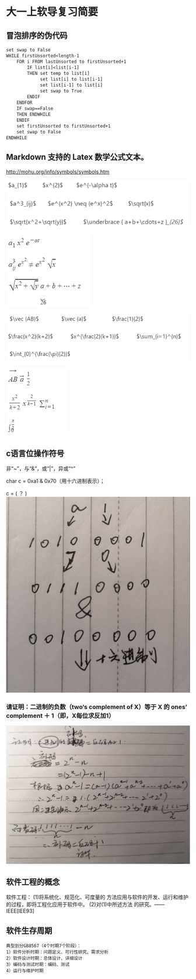 # 大一上软导复习简要
## 冒泡排序的伪代码

~~~
set swap to False
WHILE firstUnsorted<length-1
    FOR i FROM lastUnsorted to firstUnsorted+1
        IF list[i]<list[i-1]
        THEN set temp to list[i]
             set list[i] to list[i-1]
             set list[i-1] to list[i]
             set swap to True
        ENDIF
    ENDFOR
    IF swap==False
    THEN ENDWHILE
    ENDIF
    set firstUnsorted to firstUnsorted+1
    set swap to False
ENDWHILE
~~~

## Markdown 支持的 Latex 数学公式文本。
http://mohu.org/info/symbols/symbols.htm

![](..\images\mathnotation1.png)

![结果](..\images\mathnotation2.png)

![](..\images\mathnotation3.png)

![结果](..\images\mathnotation4.png)

## c语言位操作符号
非“~”，与“&”，或“|”，异或“^”

char c = 0xa1 & 0x70（用十六进制表示）；

 c = ( ？                )  
![答案为20（十六进制）](..\images\answer1.jpg)

### 请证明：二进制的负数（two‘s complement of X）等于 X 的 ones’ complement  ＋ 1（即，X每位求反加1）
![](..\images\proof1.jpg)

## 软件工程的概念

软件工程：
(1)将系统化、规范化、可度量的 方法应用与软件的开发、运行和维护的过程，即将工程化应用于软件中。
(2)对(1)中所述方法 的研究。——IEEE[IEE93]

##  软件生存周期
~~~
典型划分GB8567（4个时期7个阶段）： 
1）软件分析时期：问题定义、可行性研究、需求分析 
2）软件设计时期：总体设计、详细设计 
3）编码与测试时期：编码、测试 
4）运行与维护时期
~~~ 